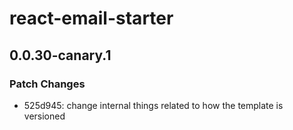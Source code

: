 # react-email-starter

## 0.0.30-canary.1

### Patch Changes

- 525d945: change internal things related to how the template is versioned
